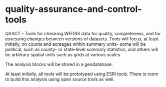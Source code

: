 quality-assurance-and-control-tools
===================================

QAACT - Tools for checking WFDSS data for quality, completeness, and for assessing changes between versions of datasets. Tools will focus, at least initially, on counts and acreages within summary units- some will be political, such as county- or state-level summary statistics, and others will be arbitrary spatial units such as grids at various scales.

The analysis blocks will be stored in a geodatabase. 

At least initially, all tools will be prototyped using ESRI tools. There is room to build this analysis using open source tools as well.

